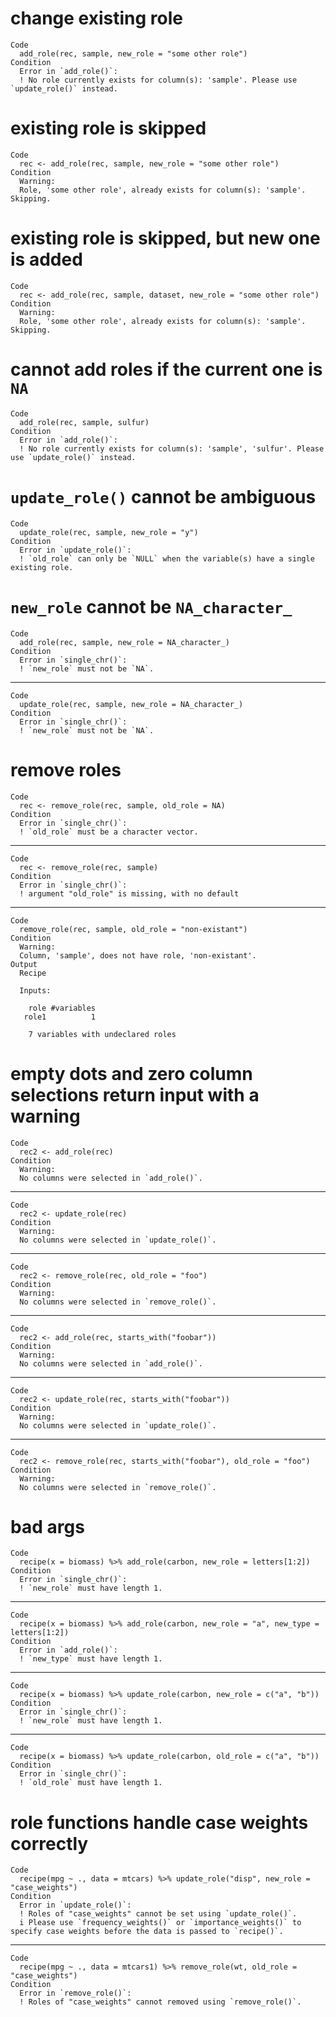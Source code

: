 # change existing role

    Code
      add_role(rec, sample, new_role = "some other role")
    Condition
      Error in `add_role()`:
      ! No role currently exists for column(s): 'sample'. Please use `update_role()` instead.

# existing role is skipped

    Code
      rec <- add_role(rec, sample, new_role = "some other role")
    Condition
      Warning:
      Role, 'some other role', already exists for column(s): 'sample'. Skipping.

# existing role is skipped, but new one is added

    Code
      rec <- add_role(rec, sample, dataset, new_role = "some other role")
    Condition
      Warning:
      Role, 'some other role', already exists for column(s): 'sample'. Skipping.

# cannot add roles if the current one is `NA`

    Code
      add_role(rec, sample, sulfur)
    Condition
      Error in `add_role()`:
      ! No role currently exists for column(s): 'sample', 'sulfur'. Please use `update_role()` instead.

# `update_role()` cannot be ambiguous

    Code
      update_role(rec, sample, new_role = "y")
    Condition
      Error in `update_role()`:
      ! `old_role` can only be `NULL` when the variable(s) have a single existing role.

# `new_role` cannot be `NA_character_`

    Code
      add_role(rec, sample, new_role = NA_character_)
    Condition
      Error in `single_chr()`:
      ! `new_role` must not be `NA`.

---

    Code
      update_role(rec, sample, new_role = NA_character_)
    Condition
      Error in `single_chr()`:
      ! `new_role` must not be `NA`.

# remove roles

    Code
      rec <- remove_role(rec, sample, old_role = NA)
    Condition
      Error in `single_chr()`:
      ! `old_role` must be a character vector.

---

    Code
      rec <- remove_role(rec, sample)
    Condition
      Error in `single_chr()`:
      ! argument "old_role" is missing, with no default

---

    Code
      remove_role(rec, sample, old_role = "non-existant")
    Condition
      Warning:
      Column, 'sample', does not have role, 'non-existant'.
    Output
      Recipe
      
      Inputs:
      
        role #variables
       role1          1
      
        7 variables with undeclared roles

# empty dots and zero column selections return input with a warning

    Code
      rec2 <- add_role(rec)
    Condition
      Warning:
      No columns were selected in `add_role()`.

---

    Code
      rec2 <- update_role(rec)
    Condition
      Warning:
      No columns were selected in `update_role()`.

---

    Code
      rec2 <- remove_role(rec, old_role = "foo")
    Condition
      Warning:
      No columns were selected in `remove_role()`.

---

    Code
      rec2 <- add_role(rec, starts_with("foobar"))
    Condition
      Warning:
      No columns were selected in `add_role()`.

---

    Code
      rec2 <- update_role(rec, starts_with("foobar"))
    Condition
      Warning:
      No columns were selected in `update_role()`.

---

    Code
      rec2 <- remove_role(rec, starts_with("foobar"), old_role = "foo")
    Condition
      Warning:
      No columns were selected in `remove_role()`.

# bad args

    Code
      recipe(x = biomass) %>% add_role(carbon, new_role = letters[1:2])
    Condition
      Error in `single_chr()`:
      ! `new_role` must have length 1.

---

    Code
      recipe(x = biomass) %>% add_role(carbon, new_role = "a", new_type = letters[1:2])
    Condition
      Error in `add_role()`:
      ! `new_type` must have length 1.

---

    Code
      recipe(x = biomass) %>% update_role(carbon, new_role = c("a", "b"))
    Condition
      Error in `single_chr()`:
      ! `new_role` must have length 1.

---

    Code
      recipe(x = biomass) %>% update_role(carbon, old_role = c("a", "b"))
    Condition
      Error in `single_chr()`:
      ! `old_role` must have length 1.

# role functions handle case weights correctly

    Code
      recipe(mpg ~ ., data = mtcars) %>% update_role("disp", new_role = "case_weights")
    Condition
      Error in `update_role()`:
      ! Roles of "case_weights" cannot be set using `update_role()`.
      i Please use `frequency_weights()` or `importance_weights()` to specify case weights before the data is passed to `recipe()`.

---

    Code
      recipe(mpg ~ ., data = mtcars1) %>% remove_role(wt, old_role = "case_weights")
    Condition
      Error in `remove_role()`:
      ! Roles of "case_weights" cannot removed using `remove_role()`.

